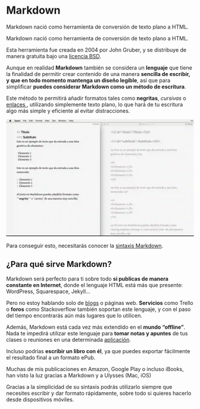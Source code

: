 # Markdown

Markdown nació como herramienta de conversión de texto plano a HTML.

Markdown nació como herramienta de conversión de texto plano a HTML.

Esta herramienta fue creada en 2004 por John Gruber, y se distribuye de manera gratuita bajo una [licencia BSD](https://es.wikipedia.org/wiki/Licencia_BSD).

Aunque en realidad **Markdown** también se considera un **lenguaje** que tiene la finalidad de permitir crear contenido de una manera **sencilla de escribir, y que en todo momento mantenga un diseño legible**, así que para simplificar **puedes considerar Markdown como un método de escritura**.

Este método te permitirá añadir formatos tales como **negritas**, _cursivas_ o [ enlaces ](https://markdown.es/), utilizando simplemente texto plano, lo que hará de tu escritura algo más simple y eficiente al evitar distracciones.

![Diferencias entre Markdown y HTML](images/Diferencia-entre-Markdown-y-HTML.webp)

Para conseguir esto, necesitarás conocer la [sintaxis Markdown](http://markdown.es/sintaxis-markdown).

## ¿Para qué sirve Markdown?

Markdown será perfecto para ti sobre todo **si publicas de manera constante en Internet**, donde el lenguaje HTML está más que presente: WordPress, Squarespace, Jekyll…

Pero no estoy hablando solo de [blogs](http://www.amazon.es/Co%CC%81mo-ganar-dinero-con-blog-ebook/dp/B010KC4NDW/?tag=markdown-21) o páginas web. **Servicios** como Trello o **foros** como Stackoverflow también soportan este lenguaje, y con el paso del tiempo encontrarás aún más lugares que lo utilicen.

Además, Markdown está cada vez más extendido en el **mundo “offline”**. Nada te impedirá utilizar este lenguaje para **tomar notas y apuntes** de tus clases o reuniones en una determinada [aplicación](http://markdown.es/aplicaciones-markdown/).

Incluso podrías **escribir un libro con él**, ya que puedes exportar fácilmente el resultado final a un formato ePub.

Muchas de mis publicaciones en Amazon, Google Play o incluso iBooks, han visto la luz gracias a Markdown y a Ulysses (Mac, iOS)

Gracias a la simplicidad de su sintaxis podrás utilizarlo siempre que necesites escribir y dar formato rápidamente, sobre todo si quieres hacerlo desde dispositivos móviles.

